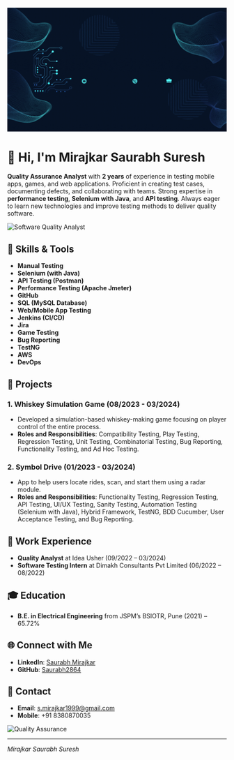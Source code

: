 ![](https://github.com/Saurabh2864/Saurabh2864/blob/main/gif.gif)


# 👋 Hi, I'm Mirajkar Saurabh Suresh

**Quality Assurance Analyst** with **2 years** of experience in testing mobile apps, games, and web applications. Proficient in creating test cases, documenting defects, and collaborating with teams. Strong expertise in **performance testing**, **Selenium with Java**, and **API testing**. Always eager to learn new technologies and improve testing methods to deliver quality software.

![Software Quality Analyst](https://media.giphy.com/media/26tOZ42Mg6pbTUPHW/giphy.gif) <!-- Add a relevant GIF URL here -->

## 🔧 Skills & Tools

- **Manual Testing**
- **Selenium (with Java)**
- **API Testing (Postman)**
- **Performance Testing (Apache Jmeter)**
- **GitHub**
- **SQL (MySQL Database)**
- **Web/Mobile App Testing**
- **Jenkins (CI/CD)**
- **Jira**
- **Game Testing**
- **Bug Reporting**
- **TestNG**
- **AWS**
- **DevOps**

## 🚀 Projects

### 1. Whiskey Simulation Game (08/2023 - 03/2024)
- Developed a simulation-based whiskey-making game focusing on player control of the entire process.
- **Roles and Responsibilities**: Compatibility Testing, Play Testing, Regression Testing, Unit Testing, Combinatorial Testing, Bug Reporting, Functionality Testing, and Ad Hoc Testing.

### 2. Symbol Drive (01/2023 - 03/2024)
- App to help users locate rides, scan, and start them using a radar module.
- **Roles and Responsibilities**: Functionality Testing, Regression Testing, API Testing, UI/UX Testing, Sanity Testing, Automation Testing (Selenium with Java), Hybrid Framework, TestNG, BDD Cucumber, User Acceptance Testing, and Bug Reporting.

## 🏢 Work Experience

- **Quality Analyst** at Idea Usher (09/2022 – 03/2024)
- **Software Testing Intern** at Dimakh Consultants Pvt Limited (06/2022 – 08/2022)

## 🎓 Education

- **B.E. in Electrical Engineering** from JSPM’s BSIOTR, Pune (2021) – 65.72%

## 🌐 Connect with Me

- **LinkedIn**: [Saurabh Mirajkar](https://www.linkedin.com/in/saurabh-mirajkar-52782a222)
- **GitHub**: [Saurabh2864](https://github.com/Saurabh2864)

## 📧 Contact

- **Email**: s.mirajkar1999@gmail.com
- **Mobile**: +91 8380870035

![Quality Assurance](https://media.giphy.com/media/l0Ex6CeY9nznfPZQY/giphy.gif) <!-- Add a relevant GIF URL here -->

---
_Mirajkar Saurabh Suresh_
